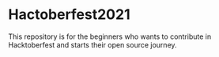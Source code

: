 # Hactoberfest2021
This repository is for the beginners who wants to contribute in Hacktoberfest and starts their open source journey.
